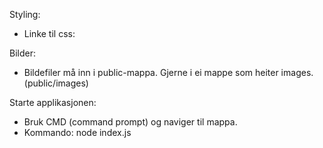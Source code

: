 Styling: 
* Linke til css: <link rel="stylesheet" href="/style.css">

Bilder: 
* Bildefiler må inn i public-mappa. Gjerne i ei mappe som heiter images. (public/images)

Starte applikasjonen: 
- Bruk CMD (command prompt) og naviger til mappa.
- Kommando: node index.js
